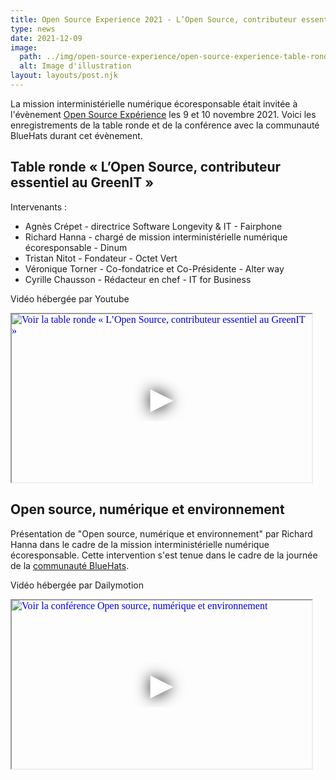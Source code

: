 ```yaml
---
title: Open Source Experience 2021 - L’Open Source, contributeur essentiel à un numérique plus responsable
type: news
date: 2021-12-09
image:
  path: ../img/open-source-experience/open-source-experience-table-ronde.jpg
  alt: Image d'illustration
layout: layouts/post.njk
---
```


La mission interministérielle numérique écoresponsable était invitée à l'évènement [Open Source Expérience](https://www.opensource-experience.com/) les 9 et 10 novembre 2021. Voici les enregistrements de la table ronde et de la conférence avec la communauté BlueHats durant cet évènement.

## Table ronde « L’Open Source, contributeur essentiel au GreenIT »

Intervenants :

* Agnès Crépet - directrice Software Longevity & IT - Fairphone
* Richard Hanna - chargé de mission interministérielle numérique écoresponsable - Dinum
* Tristan Nitot - Fondateur - Octet Vert
* Véronique Torner - Co-fondatrice et Co-Présidente - Alter way
* Cyrille Chausson - Rédacteur en chef - IT for Business

Vidéo hébergée par Youtube

<iframe
  width="480"
  height="269"
  src="https://www.youtube-nocookie.com/embed/x5P3uM43MnY"
  srcdoc="<style>*{padding:0;margin:0;overflow:hidden}html,body{height:100%}img,span{position:absolute;width:100%;top:0;bottom:0;margin:auto}span{height:1.5em;text-align:center;font:48px/1.5 sans-serif;color:white;text-shadow:0 0 0.5em black}</style><a href=https://www.youtube-nocookie.com/embed/x5P3uM43MnY?autoplay=1><img src=/img/open-source-experience/open-source-experience-table-ronde.jpg alt='Voir la table ronde « L’Open Source, contributeur essentiel au GreenIT »'><span aria-hidden='true'>▶</span></a>"
  allowfullscreen
  allow="autoplay"
  title="Voir la table ronde « L’Open Source, contributeur essentiel au GreenIT »"
></iframe>

## Open source, numérique et environnement

Présentation de "Open source, numérique et environnement" par Richard Hanna dans le cadre de la mission interministérielle numérique écoresponsable. Cette intervention s'est tenue dans le cadre de la journée de la [communauté BlueHats](https://communs.numerique.gouv.fr/bluehats/).


Vidéo hébergée par Dailymotion

<iframe
  width="480"
  height="269"
  src="https://www.dailymotion.com/embed/video/x85y2zz"
  srcdoc="<style>*{padding:0;margin:0;overflow:hidden}html,body{height:100%}img,span{position:absolute;width:100%;top:0;bottom:0;margin:auto}span{height:1.5em;text-align:center;font:48px/1.5 sans-serif;color:white;text-shadow:0 0 0.5em black}</style><a href=https://www.dailymotion.com/embed/video/x85y2zz?autoplay=1><img src=/img/open-source-experience/open-source-ecoconception.png alt='Voir la conférence Open source, numérique et environnement'><span aria-hidden='true'>▶</span></a>"
  allowfullscreen
  allow="autoplay"
  title="Voir la conférence Open source, numérique et environnement"
></iframe>

